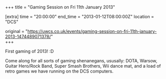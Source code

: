 +++
title = "Gaming Session on Fri 11th January 2013"

[extra]
time = "20:00:00"
end_time = "2013-01-12T08:00:00Z"
location = "DCS"

original = "https://uwcs.co.uk/events/gaming-session-on-fri-11th-january-2013-1474489071378/"    
+++

First gaming of 2013\! :D

Come along for all sorts of gaming shenanegans, ususally: DOTA, Warsow, Guitar Hero/Rock Band, Super Smash Brothers, Wii dance mat, and a load of retro games we have running on the DCS computers.

